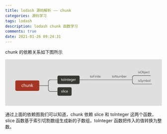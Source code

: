 ```yaml
---
title: lodash 源码解析 —— chunk
categories: 源码学习
tags: lodash
description: lodash chunk 函数学习
comments: true
date: 2021-01-26 09:24:31
---
```

chunk 的依赖关系如下图所示

![chunk 依赖图](https://raw.githubusercontent.com/Canace22/Assets/main/images/chunk.png)

通过上面的依赖图我们可以知道，chunk 依赖 slice 和 toInteger 这两个函数，slice 函数基于索引切割数组生成新的子数组，toInteger 函数把传入的值转换为整数。



